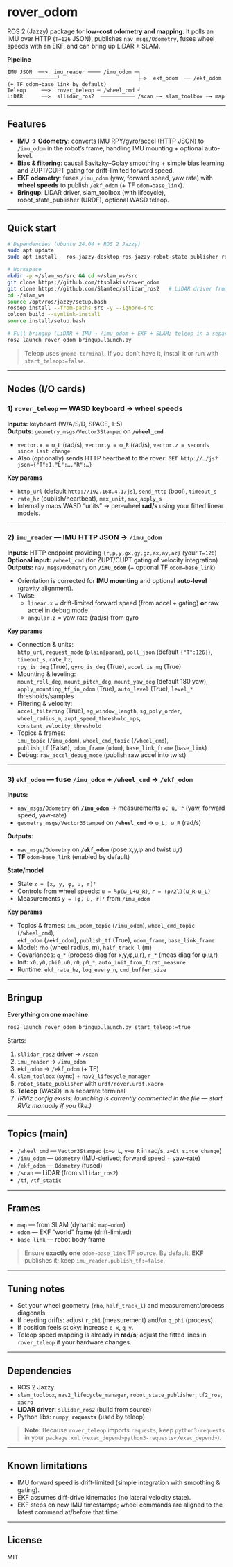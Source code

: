 # rover_odom

ROS 2 (Jazzy) package for **low-cost odometry and mapping**. It polls an IMU over HTTP (`T=126` JSON), publishes `nav_msgs/Odometry`, fuses wheel speeds with an EKF, and can bring up LiDAR + SLAM.

**Pipeline**
```
IMU JSON  ──>  imu_reader ──── /imu_odom ─┐
    ────────────┘                         ├─>  ekf_odom  ── /ekf_odom (+ TF odom→base_link by default)
Teleop     ──>  rover_teleop ─ /wheel_cmd ┘
LiDAR      ──>  sllidar_ros2  ─────────── /scan ─→ slam_toolbox ─→ map
```

---

## Features

- **IMU → Odometry**: converts IMU RPY/gyro/accel (HTTP JSON) to `/imu_odom` in the robot’s frame, handling IMU mounting + optional auto-level.
- **Bias & filtering**: causal Savitzky–Golay smoothing + simple bias learning and ZUPT/CUPT gating for drift-limited forward speed.
- **EKF odometry**: fuses `/imu_odom` (yaw, forward speed, yaw rate) with **wheel speeds** to publish `/ekf_odom` (+ TF `odom→base_link`).
- **Bringup**: LiDAR driver, slam_toolbox (with lifecycle), robot_state_publisher (URDF), optional WASD teleop.

---

## Quick start

```bash
# Dependencies (Ubuntu 24.04 + ROS 2 Jazzy)
sudo apt update
sudo apt install   ros-jazzy-desktop ros-jazzy-robot-state-publisher ros-jazzy-xacro   ros-jazzy-slam-toolbox ros-jazzy-nav2-lifecycle-manager ros-jazzy-ros2bag   ros-jazzy-rviz2 python3-numpy python3-requests gnome-terminal

# Workspace
mkdir -p ~/slam_ws/src && cd ~/slam_ws/src
git clone https://github.com/ttsolakis/rover_odom
git clone https://github.com/Slamtec/sllidar_ros2   # LiDAR driver from source
cd ~/slam_ws
source /opt/ros/jazzy/setup.bash
rosdep install --from-paths src -y --ignore-src
colcon build --symlink-install
source install/setup.bash

# Full bringup (LiDAR + IMU → /imu_odom + EKF + SLAM; teleop in a separate terminal)
ros2 launch rover_odom bringup.launch.py
```

> Teleop uses `gnome-terminal`. If you don’t have it, install it or run with `start_teleop:=false`.

---

## Nodes (I/O cards)

### 1) `rover_teleop`  — WASD keyboard → wheel **speeds**
**Inputs:** keyboard (W/A/S/D, SPACE, 1-5)  
**Outputs:** `geometry_msgs/Vector3Stamped` on **`/wheel_cmd`**  
- `vector.x = ω_L` (rad/s), `vector.y = ω_R` (rad/s), `vector.z = seconds since last change`  
- Also (optionally) sends HTTP heartbeat to the rover: `GET http://…/js?json={"T":1,"L":…,"R":…}`

**Key params**
- `http_url` (default `http://192.168.4.1/js`), `send_http` (bool), `timeout_s`
- `rate_hz` (publish/heartbeat), `max_unit`, `max_apply_s`
- Internally maps WASD “units” → per-wheel **rad/s** using your fitted linear models.

---

### 2) `imu_reader`  — IMU HTTP JSON → `/imu_odom`
**Inputs:** HTTP endpoint providing `{r,p,y,gx,gy,gz,ax,ay,az}` (your `T=126`)  
**Optional input:** `/wheel_cmd` (for ZUPT/CUPT gating of velocity integration)  
**Outputs:** `nav_msgs/Odometry` on **`/imu_odom`** (+ optional TF `odom→base_link`)

- Orientation is corrected for **IMU mounting** and optional **auto-level** (gravity alignment).
- Twist:
  - `linear.x` = drift-limited forward speed (from accel + gating) **or** raw accel in debug mode
  - `angular.z` = yaw rate (rad/s) from gyro

**Key params**
- Connection & units:  
  `http_url`, `request_mode` (`plain|param`), `poll_json` (default `{"T":126}`), `timeout_s`, `rate_hz`,  
  `rpy_is_deg` (True), `gyro_is_deg` (True), `accel_is_mg` (True)
- Mounting & leveling:  
  `mount_roll_deg`, `mount_pitch_deg`, `mount_yaw_deg` (default 180 yaw),  
  `apply_mounting_tf_in_odom` (True), `auto_level` (True), `level_*` thresholds/samples
- Filtering & velocity:  
  `accel_filtering` (True), `sg_window_length`, `sg_poly_order`,  
  `wheel_radius_m`, `zupt_speed_threshold_mps`, `constant_velocity_threshold`
- Topics & frames:  
  `imu_topic` (`/imu_odom`), `wheel_cmd_topic` (`/wheel_cmd`),  
  `publish_tf` (False), `odom_frame` (`odom`), `base_link_frame` (`base_link`)
- Debug: `raw_accel_debug_mode` (publish raw accel into twist)

---

### 3) `ekf_odom`  — fuse `/imu_odom` + `/wheel_cmd` → `/ekf_odom`
**Inputs:**  
- `nav_msgs/Odometry` on **`/imu_odom`** → measurements `φ̃, ũ, r̃` (yaw, forward speed, yaw-rate)  
- `geometry_msgs/Vector3Stamped` on **`/wheel_cmd`** → `ω_L, ω_R` (rad/s)

**Outputs:**  
- `nav_msgs/Odometry` on **`/ekf_odom`** (pose x,y,φ and twist u,r)  
- **TF** `odom→base_link` (enabled by default)

**State/model**
- State `z = [x, y, φ, u, r]ᵀ`  
- Controls from wheel speeds: `u = ½ρ(ω_L+ω_R)`, `r = (ρ/2l)(ω_R-ω_L)`  
- Measurements `y = [φ̃, ũ, r̃]ᵀ` from `/imu_odom`

**Key params**
- Topics & frames: `imu_odom_topic` (`/imu_odom`), `wheel_cmd_topic` (`/wheel_cmd`),  
  `ekf_odom` (`/ekf_odom`), `publish_tf` (True), `odom_frame`, `base_link_frame`
- Model: `rho` (wheel radius, m), `half_track_l` (m)  
- Covariances: `q_*` (process diag for x,y,φ,u,r), `r_*` (meas diag for φ,u,r)  
- Init: `x0,y0,phi0,u0,r0`, `p0_*`, `auto_init_from_first_measure`  
- Runtime: `ekf_rate_hz`, `log_every_n`, `cmd_buffer_size`

---

## Bringup

**Everything on one machine**
```bash
ros2 launch rover_odom bringup.launch.py start_teleop:=true
```
Starts:
1) `sllidar_ros2` driver → `/scan`  
2) `imu_reader` → `/imu_odom`  
3) `ekf_odom` → `/ekf_odom` (+ TF)  
4) `slam_toolbox` (sync) + `nav2_lifecycle_manager`  
5) `robot_state_publisher` with `urdf/rover.urdf.xacro`  
6) **Teleop** (WASD) in a separate terminal  
7) *(RViz config exists; launching is currently commented in the file — start RViz manually if you like.)*

---

## Topics (main)

- `/wheel_cmd` — `Vector3Stamped` (`x=ω_L`, `y=ω_R` in rad/s, `z=Δt_since_change`)
- `/imu_odom` — `Odometry` (IMU-derived; forward speed + yaw-rate)
- `/ekf_odom` — `Odometry` (fused)
- `/scan` — LiDAR (from `sllidar_ros2`)
- `/tf`, `/tf_static`

---

## Frames

- `map` — from SLAM (dynamic `map→odom`)  
- `odom` — EKF “world” frame (drift-limited)  
- `base_link` — robot body frame

> Ensure **exactly one** `odom→base_link` TF source. By default, **EKF** publishes it; keep `imu_reader.publish_tf:=false`.

---

## Tuning notes

- Set your wheel geometry (`rho`, `half_track_l`) and measurement/process diagonals.  
- If heading drifts: adjust `r_phi` (measurement) and/or `q_phi` (process).  
- If position feels sticky: increase `q_x`, `q_y`.  
- Teleop speed mapping is already in **rad/s**; adjust the fitted lines in `rover_teleop` if your hardware changes.

---

## Dependencies

- ROS 2 Jazzy
- `slam_toolbox`, `nav2_lifecycle_manager`, `robot_state_publisher`, `tf2_ros`, `xacro`
- **LiDAR driver**: `sllidar_ros2` (build from source)
- Python libs: `numpy`, **`requests`** (used by teleop)

> **Note:** Because `rover_teleop` imports `requests`, keep `python3-requests` in your `package.xml` (`<exec_depend>python3-requests</exec_depend>`).

---

## Known limitations

- IMU forward speed is drift-limited (simple integration with smoothing & gating).  
- EKF assumes diff-drive kinematics (no lateral velocity state).  
- EKF steps on new IMU timestamps; wheel commands are aligned to the latest command at/before that time.

---

## License

MIT
